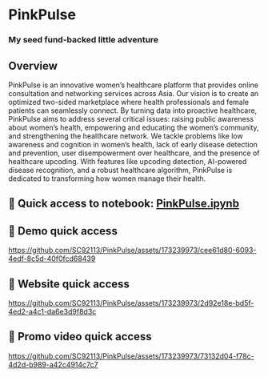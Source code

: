 # PinkPulse
### My seed fund-backed little adventure 

## Overview
PinkPulse is an innovative women’s healthcare platform that provides online consultation and networking services across Asia. Our vision is to create an optimized two-sided marketplace where health professionals and female patients can seamlessly connect. By turning data into proactive healthcare, PinkPulse aims to address several critical issues: raising public awareness about women’s health, empowering and educating the women’s community, and strengthening the healthcare network. We tackle problems like low awareness and cognition in women’s health, lack of early disease detection and prevention, user disempowerment over healthcare, and the presence of healthcare upcoding. With features like upcoding detection, AI-powered disease recognition, and a robust healthcare algorithm, PinkPulse is dedicated to transforming how women manage their health.

## 👀 Quick access to notebook: [PinkPulse.ipynb](https://github.com/SC92113/PinkPulse/blob/10f132e3f25952af125af433999e76452b02e275/PinkPulse.ipynb)

## 👀 Demo quick access
https://github.com/SC92113/PinkPulse/assets/173239973/cee61d80-6093-4edf-8c5d-40f0fcd68439

## 👀 Website quick access
https://github.com/SC92113/PinkPulse/assets/173239973/2d92e18e-bd5f-4ed2-a4c1-da6e3d9f8d3c

## 👀 Promo video quick access
https://github.com/SC92113/PinkPulse/assets/173239973/73132d04-f78c-4d2d-b989-a42c4914c7c7

